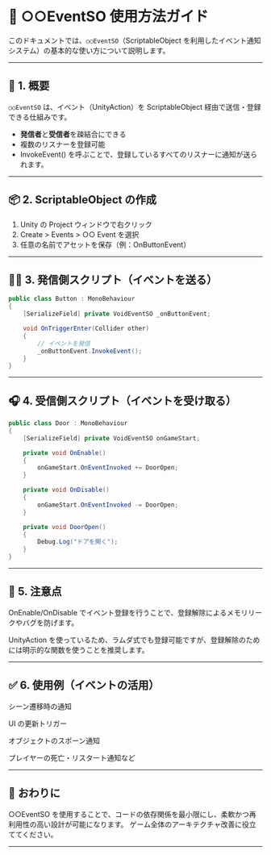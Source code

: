 # 📣 ○○EventSO 使用方法ガイド

このドキュメントでは、`○○EventSO`（ScriptableObject を利用したイベント通知システム）の基本的な使い方について説明します。

---

## 🔧 1. 概要

`○○EventSO` は、イベント（UnityAction）を ScriptableObject 経由で送信・登録できる仕組みです。

- **発信者**と**受信者**を疎結合にできる
- 複数のリスナーを登録可能
- InvokeEvent() を呼ぶことで、登録しているすべてのリスナーに通知が送られます。

---

## 📦 2. ScriptableObject の作成
1. Unity の Project ウィンドウで右クリック
2. Create > Events > ○○ Event を選択
3. 任意の名前でアセットを保存（例：OnButtonEvent）

---

## 🧑‍💻 3. 発信側スクリプト（イベントを送る）
```csharp
public class Button : MonoBehaviour
{
    [SerializeField] private VoidEventSO _onButtonEvent;

    void OnTriggerEnter(Collider other)
    {
        // イベントを発信
        _onButtonEvent.InvokeEvent();
    }
}
```

---

## 🎧 4. 受信側スクリプト（イベントを受け取る）
```csharp
public class Door : MonoBehaviour
{
    [SerializeField] private VoidEventSO onGameStart;

    private void OnEnable()
    {
        onGameStart.OnEventInvoked += DoorOpen;
    }

    private void OnDisable()
    {
        onGameStart.OnEventInvoked -= DoorOpen;
    }

    private void DoorOpen()
    {
        Debug.Log("ドアを開く");
    }
}
```

---

## 📝 5. 注意点
OnEnable/OnDisable でイベント登録を行うことで、登録解除によるメモリリークやバグを防げます。

UnityAction を使っているため、ラムダ式でも登録可能ですが、登録解除のためには明示的な関数を使うことを推奨します。

---

## ✅ 6. 使用例（イベントの活用）
シーン遷移時の通知

UI の更新トリガー

オブジェクトのスポーン通知

プレイヤーの死亡・リスタート通知など

---

## 💬 おわりに
○○EventSO を使用することで、コードの依存関係を最小限にし、柔軟かつ再利用性の高い設計が可能になります。
ゲーム全体のアーキテクチャ改善に役立ててください。

---